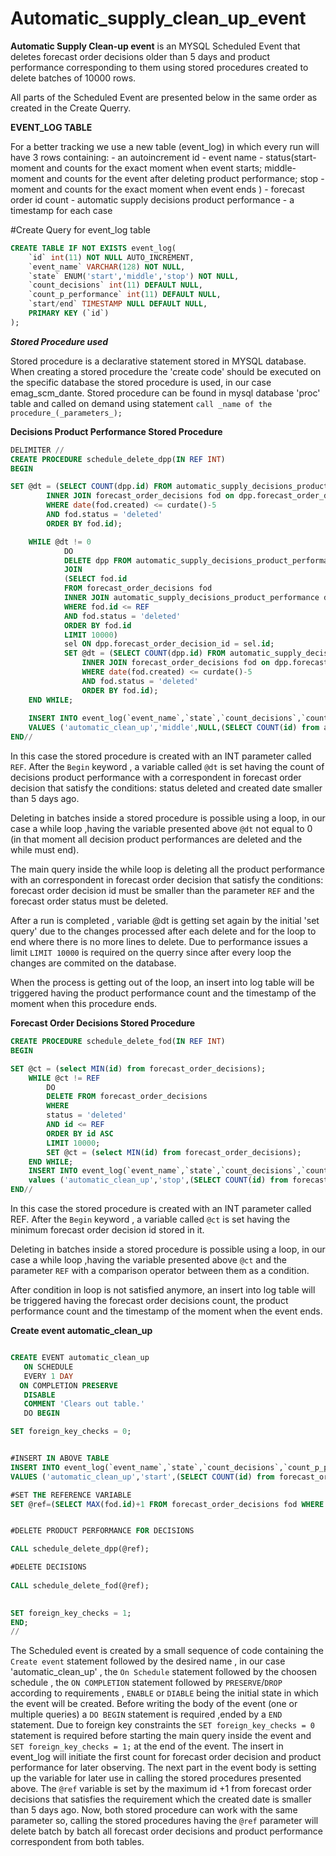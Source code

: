 # Automatic_supply_clean_up_event

**Automatic Supply Clean-up event** is an MYSQL Scheduled Event that deletes forecast order decisions older than 5 days and product performance corresponding to them using stored procedures created to delete batches of 10000 rows. 

All parts of the Scheduled Event are presented below in the same order as created in the Create Querry. 

**EVENT_LOG TABLE**

For a better tracking we use a new table (event_log) in which every run will have 3 rows containing:
    - an autoincrement id
    - event name
    - status(start- moment and counts for the exact moment when event starts; middle- moment and counts for the event after deleting product performance; stop - moment and counts for the exact moment when event ends )
    - forecast order id count 
    - automatic supply decisions product performance 
    - a timestamp for each case 

#Create Query for event_log table

```sql
CREATE TABLE IF NOT EXISTS event_log(
	`id` int(11) NOT NULL AUTO_INCREMENT,
	`event_name` VARCHAR(128) NOT NULL,
	`state` ENUM('start','middle','stop') NOT NULL,
	`count_decisions` int(11) DEFAULT NULL, 
	`count_p_performance` int(11) DEFAULT NULL, 
	`start/end` TIMESTAMP NULL DEFAULT NULL,
	PRIMARY KEY (`id`)
);
```

 
 
 ***Stored Procedure used***
 
Stored procedure is a declarative statement stored in MYSQL database. 
When creating a stored procedure the 'create code' should be executed on the specific database the stored procedure is used, in our case emag_scm_dante. 
Stored procedure can be found in mysql database 'proc' table and called on demand using statement `call _name of the procedure_(_parameters_);`

**Decisions Product Performance Stored Procedure**

```sql
DELIMITER //
CREATE PROCEDURE schedule_delete_dpp(IN REF INT)
BEGIN

SET @dt = (SELECT COUNT(dpp.id) FROM automatic_supply_decisions_product_performance dpp
		INNER JOIN forecast_order_decisions fod on dpp.forecast_order_decision_id = fod.id
		WHERE date(fod.created) <= curdate()-5
		AND fod.status = 'deleted' 
    	ORDER BY fod.id);

	WHILE @dt != 0
			DO 
			DELETE dpp FROM automatic_supply_decisions_product_performance dpp
			JOIN 
    		(SELECT fod.id
    		FROM forecast_order_decisions fod
    		INNER JOIN automatic_supply_decisions_product_performance dpp on fod.id = dpp.`forecast_order_decision_id`
    		WHERE fod.id <= REF
    		AND fod.status = 'deleted' 
    		ORDER BY fod.id
			LIMIT 10000)
			sel ON dpp.forecast_order_decision_id = sel.id;
			SET @dt = (SELECT COUNT(dpp.id) FROM automatic_supply_decisions_product_performance dpp
				INNER JOIN forecast_order_decisions fod on dpp.forecast_order_decision_id = fod.id
				WHERE date(fod.created) <= curdate()-5
				AND fod.status = 'deleted' 
    			ORDER BY fod.id);
	END WHILE;
	
	INSERT INTO event_log(`event_name`,`state`,`count_decisions`,`count_p_performance`,`start/end`)
	VALUES ('automatic_clean_up','middle',NULL,(SELECT COUNT(id) from automatic_supply_decisions_product_performance),(SELECT NOW()));
END//
```

In this case the stored procedure is created with an INT parameter called `REF`. After the `Begin` keyword , a variable called `@dt` is set having the count of decisions product performance with a correspondent in forecast order decision that satisfy the conditions: status deleted and created date smaller than 5 days ago. 

Deleting in batches inside a stored procedure is possible using a loop, in our case a while loop ,having the variable presented above `@dt` not equal to 0 (in that moment all decision product performances are deleted and the while must end). 

The main query inside the while loop is deleting all the product performance with an correspondent in forecast order decision that satisfy the conditions: forecast order decision id must be smaller than the parameter `REF` and the forecast order status must be deleted. 

After a run is completed , variable @dt is getting set again by the initial 'set query' due to the changes processed after each delete and for the loop to end where there is no more lines to delete. 
Due to performance issues a limit `LIMIT 10000` is required on the querry since after every loop the changes are commited on the database. 

When the process is getting out of the loop, an insert into log table will be triggered having  the product performance count and the timestamp of the moment when this procedure ends.  



**Forecast Order Decisions Stored Procedure**

```sql
CREATE PROCEDURE schedule_delete_fod(IN REF INT)
BEGIN 

SET @ct = (select MIN(id) from forecast_order_decisions); 
	WHILE @ct != REF   
		DO 
		DELETE FROM forecast_order_decisions
		WHERE 
		status = 'deleted'
		AND id <= REF
		ORDER BY id ASC 
		LIMIT 10000;
		SET @ct = (select MIN(id) from forecast_order_decisions);
	END WHILE;
	INSERT INTO event_log(`event_name`,`state`,`count_decisions`,`count_p_performance`,`start/end`) 
	values ('automatic_clean_up','stop',(SELECT COUNT(id) from forecast_order_decisions),(SELECT COUNT(id) from automatic_supply_decisions_product_performance),(SELECT NOW()));
END//
```

In this case the stored procedure is created with an INT parameter called REF. After the `Begin` keyword , a variable called `@ct` is set having the minimum forecast order decision id stored in it. 

Deleting in batches inside a stored procedure is possible using a loop, in our case a while loop ,having the variable presented above `@ct` and the parameter `REF` with a comparison operator between them as a condition.  
    
After condition in loop is not satisfied anymore, an insert into log table will be triggered having the forecast order decisions count, the product performance count and the timestamp of the moment when the event ends. 
    
 
 **Create event automatic_clean_up**
 
 ```sql
 
CREATE EVENT automatic_clean_up
    ON SCHEDULE 
	EVERY 1 DAY
   ON COMPLETION PRESERVE
	DISABLE
	COMMENT 'Clears out table.'
	DO BEGIN

SET foreign_key_checks = 0;


#INSERT IN ABOVE TABLE
INSERT INTO event_log(`event_name`,`state`,`count_decisions`,`count_p_performance`,`start/end`)
VALUES ('automatic_clean_up','start',(SELECT COUNT(id) from forecast_order_decisions),(SELECT COUNT(id) from automatic_supply_decisions_product_performance),(SELECT NOW()));

#SET THE REFERENCE VARIABLE
SET @ref=(SELECT MAX(fod.id)+1 FROM forecast_order_decisions fod WHERE date(fod.created) <= CURDATE()-5);

 
#DELETE PRODUCT PERFORMANCE FOR DECISIONS

CALL schedule_delete_dpp(@ref);

#DELETE DECISIONS
						 
CALL schedule_delete_fod(@ref);

      
SET foreign_key_checks = 1;
END; 
//
 ```
 
 The Scheduled event is created by a small sequence of code containing the `Create event` statement followed by the desired name , in our case 'automatic_clean_up' , the `On Schedule` statement followed by the choosen schedule , the `ON COMPLETION` statement followed by `PRESERVE`/`DROP` according to requirements , `ENABLE` or `DIABLE` being the initial state in which the event will be created. 
Before writing the body of the event (one or multiple queries) a `DO BEGIN` statement is required ,ended by a `END` statement. 
Due to foreign key constraints the `SET foreign_key_checks = 0` statement is required before starting the main query inside the event and `SET foreign_key_checks = 1;` at the end of the event. 
The insert in event_log will initiate the first count for forecast order decision and product performance for later observing.
 The next part in the event body is setting up the variable for later use in calling the stored procedures presented above. The `@ref` variable is set by the maximum id +1 from forecast order decisions that satisfies the requirement which the created date is smaller than 5 days ago.
 Now, both stored procedure can work with the same parameter so, calling the stored procedures having the `@ref` parameter will delete batch by batch all forecast order decisions and product performance correspondent from both tables. 
 
  
    
    



